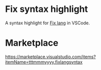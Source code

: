 # Fix syntax highlight

A syntax highlight for [Fix lang](https://github.com/tttmmmyyyy/fixlang) in VSCode.

# Marketplace

https://marketplace.visualstudio.com/items?itemName=tttmmmyyyy.fixlangsyntax